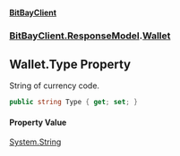 #### [BitBayClient](./index.md 'index')
### [BitBayClient.ResponseModel](./BitBayClient-ResponseModel.md 'BitBayClient.ResponseModel').[Wallet](./BitBayClient-ResponseModel-Wallet.md 'BitBayClient.ResponseModel.Wallet')
## Wallet.Type Property
String of currency code.  
```csharp
public string Type { get; set; }
```
#### Property Value
[System.String](https://docs.microsoft.com/en-us/dotnet/api/System.String 'System.String')  
